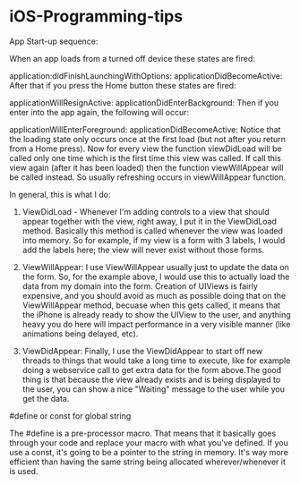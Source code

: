 # iOS-Programming-tips

App Start-up sequence:

When an app loads from a turned off device these states are fired:

application:didFinishLaunchingWithOptions:
applicationDidBecomeActive:
After that if you press the Home button these states are fired:

applicationWillResignActive:
applicationDidEnterBackground:
Then if you enter into the app again, the following will occur:

applicationWillEnterForeground:
applicationDidBecomeActive:
Notice that the loading state only occurs once at the first load (but not after you return from a Home press). Now for every view the function viewDidLoad will be called only one time which is the first time this view was called. If call this view again (after it has been loaded) then the function viewWillAppear will be called instead. So usually refreshing occurs in viewWillAppear function.

In general, this is what I do:

1) ViewDidLoad - Whenever I'm adding controls to a view that should appear together with the view, right away, I put it in the ViewDidLoad method. Basically this method is called whenever the view was loaded into memory. So for example, if my view is a form with 3 labels, I would add the labels here; the view will never exist without those forms.

2) ViewWillAppear: I use ViewWillAppear usually just to update the data on the form. So, for the example above, I would use this to actually load the data from my domain into the form. Creation of UIViews is fairly expensive, and you should avoid as much as possible doing that on the ViewWillAppear method, becuase when this gets called, it means that the iPhone is already ready to show the UIView to the user, and anything heavy you do here will impact performance in a very visible manner (like animations being delayed, etc).

3) ViewDidAppear: Finally, I use the ViewDidAppear to start off new threads to things that would take a long time to execute, like for example doing a webservice call to get extra data for the form above.The good thing is that because the view already exists and is being displayed to the user, you can show a nice "Waiting" message to the user while you get the data.

#define or const for global string

The #define is a pre-processor macro. That means that it basically goes through your code and replace your macro with what you've defined.
If you use a const, it's going to be a pointer to the string in memory. It's way more efficient than having the same string being allocated wherever/whenever it is used.
